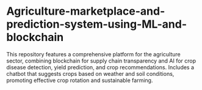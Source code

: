 # Agriculture-marketplace-and-prediction-system-using-ML-and-blockchain
This repository features a comprehensive platform for the agriculture sector, combining blockchain for supply chain transparency and AI for crop disease detection, yield prediction, and crop recommendations. Includes a chatbot that suggests crops based on weather and soil conditions, promoting effective crop rotation and sustainable farming.
